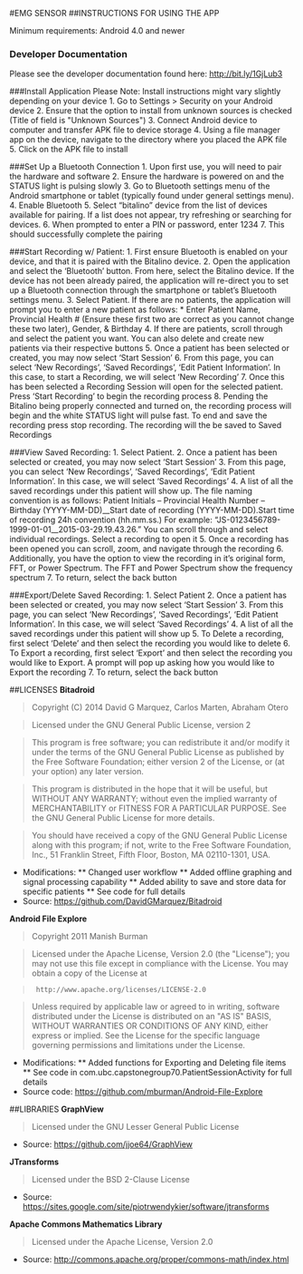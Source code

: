 #EMG SENSOR
##INSTRUCTIONS FOR USING THE APP

Minimum requirements: Android 4.0 and newer

### Developer Documentation
Please see the developer documentation found here: http://bit.ly/1GjLub3

###Install Application
Please Note: Install instructions might vary slightly depending on your device
	1.	Go to Settings > Security on your Android device
	2.	Ensure that the option to install from unknown sources is checked (Title of field is "Unknown Sources")
	3.	Connect Android device to computer and transfer APK file to device storage
	4.	Using a file manager app on the device, navigate to the directory where you placed the APK file
	5.	Click on the APK file to install

###Set Up a Bluetooth Connection
	1.	Upon first use, you will need to pair the hardware and software 
	2.	Ensure the hardware is powered on and the STATUS light is pulsing slowly
	3.	Go to Bluetooth settings menu of the Android smartphone or tablet (typically found under general settings menu).
	4.	Enable Bluetooth 
	5.	Select “bitalino” device from the list of devices available for pairing. If a list does not appear, try refreshing or searching for devices. 
	6.	When prompted to enter a PIN or password, enter 1234
	7.	This should successfully complete the pairing 

###Start Recording w/ Patient:
	1.	First ensure Bluetooth is enabled on your device, and that it is paired with the Bitalino device. 
	2.	Open the application and select the ‘Bluetooth’ button. From here, select the Bitalino device. If the device has not been already paired, the application will re-direct you to set up a Bluetooth connection through the smartphone or tablet’s Bluetooth settings menu. 
	3.	Select Patient. If there are no patients, the application will prompt you to enter a new patient as follows:
		*	Enter Patient Name, Provincial Health # (Ensure these first two are correct as you cannot change these two later), Gender, & Birthday
	4.	If there are patients, scroll through and select the patient you want. You can also delete and create new patients via their respective buttons
	5.	Once a patient has been selected or created, you may now select ‘Start Session’
	6.	From this page, you can select ‘New Recordings’, ‘Saved Recordings’, ‘Edit Patient Information’. In this case, to start a Recording, we will select ‘New Recording’	
	7.	Once this has been selected a Recording Session will open for the selected patient. Press ‘Start Recording’ to begin the recording process
	8.	Pending the Bitalino being properly connected and turned on, the recording process will begin and the white STATUS light will pulse fast. To end and save the recording press stop recording. The recording will the be saved to Saved Recordings

###View Saved Recording:
	1.	Select Patient.
	2.	Once a patient has been selected or created, you may now select ‘Start Session’
	3.	From this page, you can select ‘New Recordings’, ‘Saved Recordings’, ‘Edit Patient Information’. In this case, we will select ‘Saved Recordings’
	4.	A list of all the saved recordings under this patient will show up. 
		The file naming convention is as follows:
			Patient Initials – Provincial Health Number – Birthday (YYYY-MM-DD)__Start date of recording (YYYY-MM-DD).Start time of recording 24h convention (hh.mm.ss.)
			For example: “JS-0123456789-1999-01-01__2015-03-29.19.43.26.”
			You can scroll through and select individual recordings. Select a recording to open it
	5.	Once a recording has been opened you can scroll, zoom, and navigate through the recording
	6.	Additionally, you have the option to view the recording in it’s original form, FFT, or Power Spectrum. The FFT and Power Spectrum show the frequency spectrum 
	7.	To return, select the back button

###Export/Delete Saved Recording:
	1.	Select Patient
	2.	Once a patient has been selected or created, you may now select ‘Start Session’
	3.	From this page, you can select ‘New Recordings’, ‘Saved Recordings’, ‘Edit Patient Information’. In this case, we will select ‘Saved Recordings’
	4.	A list of all the saved recordings under this patient will show up
	5.	To Delete a recording, first select ‘Delete’ and then select the recording you would like to delete
	6.	To Export a recording, first select ‘Export’ and then select the recording you would like to Export. A prompt will pop up asking how you would like to Export the recording
	7.	To return, select the back button
	

##LICENSES
**Bitadroid**
>	Copyright (C) 2014 David G Marquez, Carlos Marten, Abraham Otero

>	Licensed under the GNU General Public License, version 2

>	This program is free software; you can redistribute it and/or
>	modify it under the terms of the GNU General Public License
>	as published by the Free Software Foundation; either version 2
>	of the License, or (at your option) any later version.

>	This program is distributed in the hope that it will be useful,
>	but WITHOUT ANY WARRANTY; without even the implied warranty of
>	MERCHANTABILITY or FITNESS FOR A PARTICULAR PURPOSE.  See the
>	GNU General Public License for more details.

>	You should have received a copy of the GNU General Public License
>	along with this program; if not, write to the Free Software
>	Foundation, Inc., 51 Franklin Street, Fifth Floor, Boston, MA  02110-1301, USA.

* Modifications:
** Changed user workflow
** Added offline graphing and signal processing capability
** Added ability to save and store data for specific patients
** See code for full details
* Source: https://github.com/DavidGMarquez/Bitadroid


**Android File Explore**
>   Copyright 2011 Manish Burman

>  Licensed under the Apache License, Version 2.0 (the "License");
>  you may not use this file except in compliance with the License.
>  You may obtain a copy of the License at

>      http://www.apache.org/licenses/LICENSE-2.0

>   Unless required by applicable law or agreed to in writing, software
>   distributed under the License is distributed on an "AS IS" BASIS,
>   WITHOUT WARRANTIES OR CONDITIONS OF ANY KIND, either express or implied.
>   See the License for the specific language governing permissions and
>   limitations under the License.

* Modifications:
** Added functions for Exporting and Deleting file items
** See code in com.ubc.capstonegroup70.PatientSessionActivity for full details
* Source code: https://github.com/mburman/Android-File-Explore


##LIBRARIES
**GraphView**
>	Licensed under the GNU Lesser General Public License
* Source: https://github.com/jjoe64/GraphView


**JTransforms** 
> Licensed under the BSD 2-Clause License
* Source: https://sites.google.com/site/piotrwendykier/software/jtransforms

**Apache Commons Mathematics Library**
> Licensed under the Apache License, Version 2.0
* Source: http://commons.apache.org/proper/commons-math/index.html

